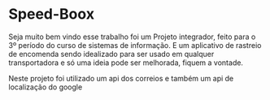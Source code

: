 # Speed-Boox

Seja muito bem vindo esse trabalho foi um Projeto integrador, feito para o 3º período do curso de sistemas de informação.
E um aplicativo de rastreio de encomenda sendo idealizado para ser usado em qualquer transportadora e só uma ideia pode ser melhorada, fiquem a vontade.


Neste projeto foi utilizado um api dos correios e também um api de localização do google
